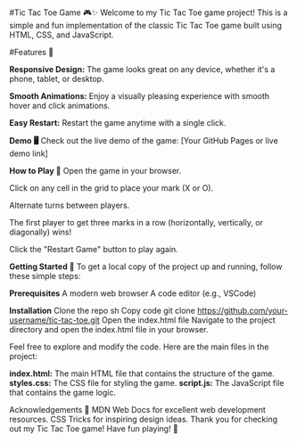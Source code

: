 #Tic Tac Toe Game 🎮✨
Welcome to my Tic Tac Toe game project! This is a simple and fun implementation of the classic Tic Tac Toe game built using HTML, CSS, and JavaScript.

#Features 🌟

**Responsive Design:** The game looks great on any device, whether it's a phone, tablet, or desktop.

**Smooth Animations:** Enjoy a visually pleasing experience with smooth hover and click animations.

**Easy Restart:** Restart the game anytime with a single click.


**Demo 🖥️**
Check out the live demo of the game: [Your GitHub Pages or live demo link]


**How to Play 🎲**
Open the game in your browser.

Click on any cell in the grid to place your mark (X or O).

Alternate turns between players.

The first player to get three marks in a row (horizontally, vertically, or diagonally) wins!

Click the "Restart Game" button to play again.


**Getting Started 🚀**
To get a local copy of the project up and running, follow these simple steps:

**Prerequisites**
A modern web browser
A code editor (e.g., VSCode)

**Installation**
Clone the repo
sh
Copy code
          git clone https://github.com/your-username/tic-tac-toe.git
          Open the index.html file
          Navigate to the project directory and open the index.html file in your browser. 

Feel free to explore and modify the code. Here are the main files in the project:

**index.html:** The main HTML file that contains the structure of the game.
**styles.css:** The CSS file for styling the game.
**script.js:** The JavaScript file that contains the game logic.


Acknowledgements 🙏
MDN Web Docs for excellent web development resources.
CSS Tricks for inspiring design ideas.
Thank you for checking out my Tic Tac Toe game! Have fun playing! 🎉
